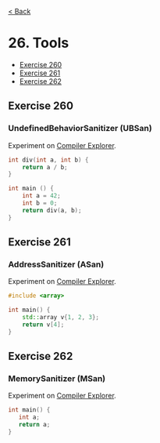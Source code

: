 [< Back](README.md)

# 26. Tools

* [Exercise 260](#exercise-260)
* [Exercise 261](#exercise-261)
* [Exercise 262](#exercise-262)

## Exercise 260

### UndefinedBehaviorSanitizer (UBSan)

Experiment on [Compiler Explorer][2].

```cpp
int div(int a, int b) {
    return a / b;
}

int main () {
    int a = 42;
    int b = 0;
    return div(a, b);
}
```

## Exercise 261

### AddressSanitizer (ASan)

Experiment on [Compiler Explorer][3].

```cpp
#include <array>

int main() {
    std::array v{1, 2, 3};
    return v[4];
}
```

## Exercise 262

### MemorySanitizer (MSan)

Experiment on [Compiler Explorer][4].

```cpp
int main() {
   int a;
   return a;
}
```

[1]: 26_exercises.cpp
[2]: https://godbolt.org/z/nT54sj4hj
[3]: https://godbolt.org/z/84Kr7Gcbz
[4]: https://godbolt.org/z/n5zWWM3aa
